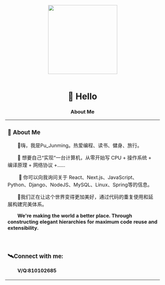 

<div align="center">


  <!-- knock code pictures 敲代码的图片 -->

  <picture>
    <source media="(prefers-color-scheme: dark)" srcset="https://cdn.jsdelivr.net/gh/sun0225SUN/sun0225SUN/assets/images/coding.gif" />
    <source media="(prefers-color-scheme: light)" srcset="https://cdn.jsdelivr.net/gh/sun0225SUN/sun0225SUN/assets/images/developer.svg" height="225px" />
    <img src="https://cdn.jsdelivr.net/gh/sun0225SUN/sun0225SUN/assets/images/coding.gif" />
  </picture>

 <!-- for beauty 留个空行好看点 -->


  <div>&nbsp;</div>

# 🙋 Hello




### About Me

<table>

<tr><td>

### 🤺 About Me

<p>&emsp;&emsp;👋嗨，我是Pu_Junming。热爱编程、读书、健身、旅行。</p>
<p>&emsp;&emsp;🔭 想要自己“实现”一台计算机，从零开始写 CPU + 操作系统 + 编译原理 + 网络协议 +......</p>
<p>&emsp;&emsp; 💬 你可以向我询问关于 React、Next.js、JavaScript、Python、Django、NodeJS、MySQL、Linux、Spring等的信息。
</p>
<p>&emsp;&emsp;🌱我们正在让这个世界变得更加美好，通过代码的重复使用和延展构建完美体系。</p>
<p>&emsp;&emsp;<strong>We're making the world a better place. Through constructing elegant hierarchies for maximum code reuse and extensibility.</strong></p>


  <!-- for beauty 留个空行好看点 -->
  <div>&nbsp;</div>

</td></tr>

<tr><td>

###  🛰️Connect with me:
<p>&emsp;&emsp;<strong>V/Q:810102685</strong></p>

</td></tr>



</table>
